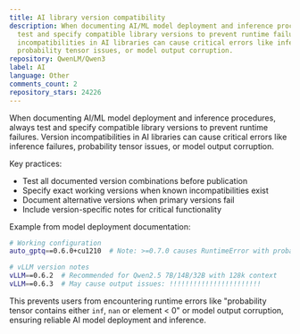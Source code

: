 ```yaml
---
title: AI library version compatibility
description: When documenting AI/ML model deployment and inference procedures, always
  test and specify compatible library versions to prevent runtime failures. Version
  incompatibilities in AI libraries can cause critical errors like inference failures,
  probability tensor issues, or model output corruption.
repository: QwenLM/Qwen3
label: AI
language: Other
comments_count: 2
repository_stars: 24226
---
```


When documenting AI/ML model deployment and inference procedures, always test and specify compatible library versions to prevent runtime failures. Version incompatibilities in AI libraries can cause critical errors like inference failures, probability tensor issues, or model output corruption.

Key practices:
- Test all documented version combinations before publication
- Specify exact working versions when known incompatibilities exist
- Document alternative versions when primary versions fail
- Include version-specific notes for critical functionality

Example from model deployment documentation:
```bash
# Working configuration
auto_gptq==0.6.0+cu1210  # Note: >=0.7.0 causes RuntimeError with probability tensors

# vLLM version notes
vLLM==0.6.2  # Recommended for Qwen2.5 7B/14B/32B with 128k context
vLLM==0.6.3  # May cause output issues: !!!!!!!!!!!!!!!!!!!!!!!
```

This prevents users from encountering runtime errors like "probability tensor contains either `inf`, `nan` or element < 0" or model output corruption, ensuring reliable AI model deployment and inference.